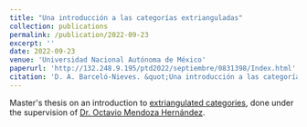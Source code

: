 ```yaml
---
title: "Una introducción a las categorías extrianguladas"
collection: publications
permalink: /publication/2022-09-23
excerpt: ''
date: 2022-09-23
venue: 'Universidad Nacional Autónoma de México'
paperurl: 'http://132.248.9.195/ptd2022/septiembre/0831398/Index.html'
citation: 'D. A. Barceló-Nieves. &quot;Una introducción a las categorías extrianguladas&quot;. Universidad Nacional Autónoma de México, October 2022.'
---
```


Master's thesis on an introduction to [extriangulated categories](http://cahierstgdc.com/wp-content/uploads/2019/04/Nakaoka_Palu-LX-2.pdf), done under the supervision of [Dr. Octavio Mendoza Hernández](https://www.matem.unam.mx/fsd/omendoza).

